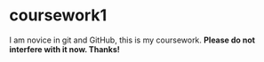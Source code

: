 # coursework1
I am novice in git and GitHub, this is my coursework.
**Please do not interfere with it now. Thanks!**
